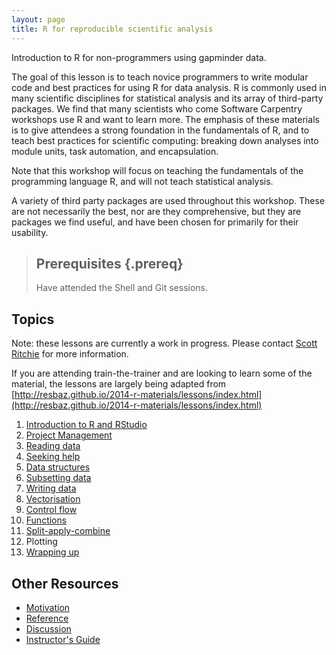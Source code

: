 ```yaml
---
layout: page
title: R for reproducible scientific analysis
---
```


Introduction to R for non-programmers using gapminder data.

The goal of this lesson is to teach novice programmers to write modular code
and best practices for using R for data analysis. R is commonly used in many
scientific disciplines for statistical analysis and its array of third-party
packages. We find that many scientists who come Software Carpentry workshops
use R and want to learn more. The emphasis of these materials is to give
attendees a strong foundation in the fundamentals of R, and to teach best
practices for scientific computing: breaking down analyses into module units,
task automation, and encapsulation.

Note that this workshop will focus on teaching the fundamentals of the 
programming language R, and will not teach statistical analysis.

A variety of third party packages are used throughout this workshop. These
are not necessarily the best, nor are they comprehensive, but they are 
packages we find useful, and have been chosen for primarily for their 
usability.

> ## Prerequisites {.prereq}
>
> Have attended the Shell and Git sessions.
>

## Topics

Note: these lessons are currently a work in progress. Please contact
[Scott Ritchie](sritchie73@gmail.com) for more information. 

If you are attending train-the-trainer and are looking to learn some of
the material, the lessons are largely being adapted from 
[http://resbaz.github.io/2014-r-materials/lessons/index.html](http://resbaz.github.io/2014-r-materials/lessons/index.html)

1.  [Introduction to R and RStudio](01-rstudio-intro.html)
2.  [Project Management](02-project-intro.html)
3.  [Reading data](03-reading-data.html)
4.  [Seeking help](04-seeking-help.html)
5.  [Data structures](05-data-structures.html)
6.  [Subsetting data](06-data-subsetting.html)
7.  [Writing data](07-writing-data.html)
8.  [Vectorisation](08-vectorisation.html)
9.  [Control flow](09-control-flow.html)
10. [Functions](10-functions.html)
11. [Split-apply-combine](11-plyr.html)
12. Plotting
13. [Wrapping up](13-wrap-up.html)

## Other Resources

*   [Motivation](motivation.html)
*   [Reference](reference.html)
*   [Discussion](discussion.html)
*   [Instructor's Guide](instructors.html)
